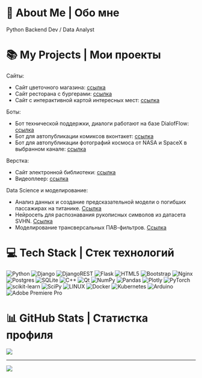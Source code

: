 # 💫 About Me | Обо мне
Python Backend Dev / Data Analyst

# 📚 My Projects | Мои проекты

Сайты:

- Сайт цветочного магазина: [ссылка](https://github.com/pas-zhukov/FlowerShop)
- Сайт ресторана с бургерами: [ссылка](https://github.com/pas-zhukov/star-burger)
- Сайт с интерактивной картой интересных мест: [ссылка](https://github.com/pas-zhukov/yandex-afisha)

Боты:

- Бот технической поддержки, диалоги работают на базе DialofFlow: [ссылка](https://github.com/pas-zhukov/support-bot)
- Бот для автопубликации комиксов вконтакет: [ссылка](https://github.com/pas-zhukov/xkcd)
- Бот для автопубликации фотографий космоса от NASA и SpaceX в выбранном канале: [ссылка](https://github.com/pas-zhukov/space-telegram)

Верстка:

- Сайт электронной библиотеки: [ссылка](https://github.com/pas-zhukov/books-library)
- Видеоплеер: [ссылка](https://github.com/pas-zhukov/video-player)

Data Science и моделирование:

- Анализ данных и создание предсказательной модели о погибших пассажирах на титанике. [Ссылка](https://github.com/pas-zhukov/Titanic-Survivors-Data-Research)
- Нейросеть для распознавания рукописных символов из датасета SVHN. [Ссылка](https://github.com/pas-zhukov/SVHN-Recognition-Neural-Network)
- Моделирование трансверсальных ПАВ-фильтров. [Ссылка](https://github.com/pas-zhukov/SAW-filters-delta-function-model)


# 💻 Tech Stack | Стек технологий
![Python](https://img.shields.io/badge/python-3670A0?style=for-the-badge&logo=python&logoColor=ffdd54) ![Django](https://img.shields.io/badge/django-%23092E20.svg?style=for-the-badge&logo=django&logoColor=white) ![DjangoREST](https://img.shields.io/badge/DJANGO-REST-ff1709?style=for-the-badge&logo=django&logoColor=white&color=ff1709&labelColor=gray) ![Flask](https://img.shields.io/badge/flask-%23000.svg?style=for-the-badge&logo=flask&logoColor=white) ![HTML5](https://img.shields.io/badge/html5-%23E34F26.svg?style=for-the-badge&logo=html5&logoColor=white) ![Bootstrap](https://img.shields.io/badge/bootstrap-%23563D7C.svg?style=for-the-badge&logo=bootstrap&logoColor=white) ![Nginx](https://img.shields.io/badge/nginx-%23009639.svg?style=for-the-badge&logo=nginx&logoColor=white) ![Postgres](https://img.shields.io/badge/postgres-%23316192.svg?style=for-the-badge&logo=postgresql&logoColor=white) ![SQLite](https://img.shields.io/badge/sqlite-%2307405e.svg?style=for-the-badge&logo=sqlite&logoColor=white) ![C++](https://img.shields.io/badge/c++-%2300599C.svg?style=for-the-badge&logo=c%2B%2B&logoColor=white) ![Qt](https://img.shields.io/badge/Qt-%23217346.svg?style=for-the-badge&logo=Qt&logoColor=white) ![NumPy](https://img.shields.io/badge/numpy-%23013243.svg?style=for-the-badge&logo=numpy&logoColor=white) ![Pandas](https://img.shields.io/badge/pandas-%23150458.svg?style=for-the-badge&logo=pandas&logoColor=white) ![Plotly](https://img.shields.io/badge/Plotly-%233F4F75.svg?style=for-the-badge&logo=plotly&logoColor=white) ![PyTorch](https://img.shields.io/badge/PyTorch-%23EE4C2C.svg?style=for-the-badge&logo=PyTorch&logoColor=white) ![scikit-learn](https://img.shields.io/badge/scikit--learn-%23F7931E.svg?style=for-the-badge&logo=scikit-learn&logoColor=white) ![SciPy](https://img.shields.io/badge/SciPy-%230C55A5.svg?style=for-the-badge&logo=scipy&logoColor=%white) ![LINUX](https://img.shields.io/badge/Linux-FCC624?style=for-the-badge&logo=linux&logoColor=black) ![Docker](https://img.shields.io/badge/docker-%230db7ed.svg?style=for-the-badge&logo=docker&logoColor=white) ![Kubernetes](https://img.shields.io/badge/kubernetes-%23326ce5.svg?style=for-the-badge&logo=kubernetes&logoColor=white) ![Arduino](https://img.shields.io/badge/-Arduino-00979D?style=for-the-badge&logo=Arduino&logoColor=white) ![Adobe Premiere Pro](https://img.shields.io/badge/Adobe%20Premiere%20Pro-9999FF.svg?style=for-the-badge&logo=Adobe%20Premiere%20Pro&logoColor=white)

# 📊 GitHub Stats | Статистка профиля
![](https://github-readme-stats.vercel.app/api/top-langs/?username=pas-zhukov&theme=default&hide_border=false&include_all_commits=false&count_private=false&layout=compact)

---
[![](https://visitcount.itsvg.in/api?id=pas-zhukov&icon=0&color=0)](https://visitcount.itsvg.in)
